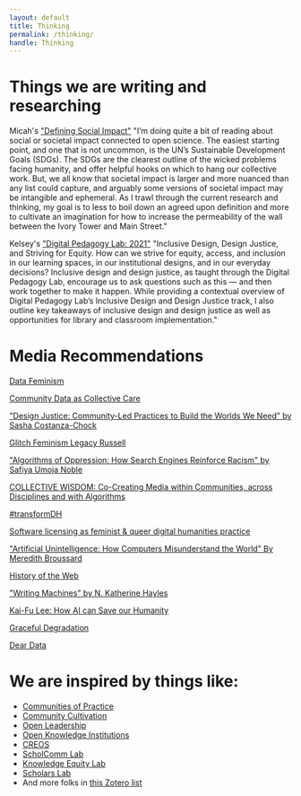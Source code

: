 ```yaml
---
layout: default 
title: Thinking
permalink: /thinking/
handle: Thinking
---
```


# Things we are writing and researching

Micah's ["Defining Social Impact"](https://medium.com/accelerating-the-social-impact-of-research/defining-social-impact-1a68a18f5314)
"I’m doing quite a bit of reading about social or societal impact connected to open science. The easiest starting point, and one that is not uncommon, is the UN’s Sustainable Development Goals (SDGs). The SDGs are the clearest outline of the wicked problems facing humanity, and offer helpful hooks on which to hang our collective work.
But, we all know that societal impact is larger and more nuanced than any list could capture, and arguably some versions of societal impact may be intangible and ephemeral. As I trawl through the current research and thinking, my goal is to less to boil down an agreed upon definition and more to cultivate an imagination for how to increase the permeability of the wall between the Ivory Tower and Main Street."

Kelsey's ["Digital Pedagogy Lab: 2021"](https://kvdufresne.medium.com/digital-pedagogy-lab-2021-b86eb41eb8e3)
"Inclusive Design, Design Justice, and Striving for Equity. How can we strive for equity, access, and inclusion in our learning spaces, in our institutional designs, and in our everyday decisions? Inclusive design and design justice, as taught through the Digital Pedagogy Lab, encourage us to ask questions such as this — and then work together to make it happen. While providing a contextual overview of Digital Pedagogy Lab’s Inclusive Design and Design Justice track, I also outline key takeaways of inclusive design and design justice as well as opportunities for library and classroom implementation."


# Media Recommendations 

[Data Feminism](https://mitpress.mit.edu/books/data-feminism)

[Community Data as Collective Care](https://abigailfeldman1.medium.com/community-data-as-collective-care-ed82aad73c5d)

[&quot;Design Justice: Community-Led Practices to Build the Worlds We Need&quot; by Sasha Costanza-Chock](https://direct.mit.edu/books/book/4605/Design-JusticeCommunity-Led-Practices-to-Build-the)

[Glitch Feminism Legacy Russell](https://www.legacyrussell.com/GLITCHFEMINISM)

[&quot;Algorithms of Oppression: How Search Engines Reinforce Racism&quot; by Safiya Umoja Noble](https://nyupress.org/9781479837243/algorithms-of-oppression/)

[COLLECTIVE WISDOM: Co-Creating Media within Communities, across Disciplines and with Algorithms](https://wip.mitpress.mit.edu/collectivewisdom)

[#transformDH](https://transformdh.org/about-transformdh/)

[Software licensing as feminist &amp; queer digital humanities practice](https://scholarslab.lib.virginia.edu/blog/software-licenses-feminist-queer-digital-humanities-practice/)

[&quot;Artificial Unintelligence: How Computers Misunderstand the World&quot; By Meredith Broussard](https://mitpress.mit.edu/books/artificial-unintelligence)

[History of the Web](https://webflow.com/ix2)

[&quot;Writing Machines&quot; by N. Katherine Hayles](https://mitpress.mit.edu/books/writing-machines)

[Kai-Fu Lee: How AI can Save our Humanity](https://www.ted.com/talks/kai_fu_lee_how_ai_can_save_our_humanity#t-870858)

[Graceful Degradation](http://nowviskie.org/2009/graceful-degradation/)

[Dear Data](http://www.dear-data.com/theproject)


# We are inspired by things like:

- [Communities of Practice](https://wenger-trayner.com/introduction-to-communities-of-practice/)
- [Community Cultivation](https://educopia.org/cultivation/)
- [Open Leadership](https://mozilla.github.io/open-leadership-training-series/)
- [Open Knowledge Institutions](https://wip.mitpress.mit.edu/oki)
- [CREOS](https://libraries.mit.edu/creos/)
- [ScholComm Lab](https://www.scholcommlab.ca/)
- [Knowledge Equity Lab](https://knowledgeequitylab.ca/)
- [Scholars Lab](https://scholarslab.lib.virginia.edu/)
- And more folks in [this Zotero list](https://www.zotero.org/groups/2206464/ncsu_cdsc/collections/92M8TIF2)




